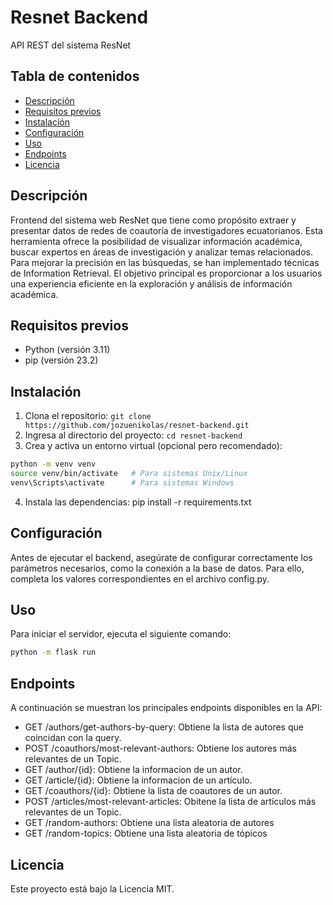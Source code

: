 # Resnet Backend

API REST del sistema ResNet

## Tabla de contenidos

- [Descripción](#descripción)
- [Requisitos previos](#requisitos-previos)
- [Instalación](#instalación)
- [Configuración](#configuración)
- [Uso](#uso)
- [Endpoints](#endpoints)
- [Licencia](#licencia)

## Descripción

Frontend del sistema web ResNet que tiene como propósito extraer y presentar datos de redes de coautoría de investigadores ecuatorianos. Esta herramienta ofrece la posibilidad de visualizar información académica, buscar expertos en áreas de investigación y analizar temas relacionados. Para mejorar la precisión en las búsquedas, se han implementado técnicas de Information Retrieval. El objetivo principal es proporcionar a los usuarios una experiencia eficiente en la exploración y análisis de información académica.

## Requisitos previos

* Python (versión 3.11)
* pip (versión 23.2)

## Instalación

1. Clona el repositorio: `git clone https://github.com/jozuenikolas/resnet-backend.git`
2. Ingresa al directorio del proyecto: `cd resnet-backend`
3. Crea y activa un entorno virtual (opcional pero recomendado): 
```bash
python -m venv venv
source venv/bin/activate   # Para sistemas Unix/Linux
venv\Scripts\activate      # Para sistemas Windows
```
4. Instala las dependencias: pip install -r requirements.txt

## Configuración

Antes de ejecutar el backend, asegúrate de configurar correctamente los parámetros necesarios, como la conexión a la base de datos. Para ello, completa los valores correspondientes en el archivo config.py.

## Uso
Para iniciar el servidor, ejecuta el siguiente comando:

```bash
python -m flask run
```

## Endpoints
A continuación se muestran los principales endpoints disponibles en la API:

* GET /authors/get-authors-by-query: Obtiene la lista de autores que coincidan con la query.
* POST /coauthors/most-relevant-authors: Obtiene los autores más relevantes de un Topic.
* GET /author/{id}: Obtiene la informacion de un autor.
* GET /article/{id}: Obtiene la informacion de un artículo.
* GET /coauthors/{id}: Obtiene la lista de coautores de un autor.
* POST /articles/most-relevant-articles: Obitene la lista de artículos más relevantes de un Topic.
* GET /random-authors: Obtiene una lista aleatoria de autores 
* GET /random-topics: Obtiene una lista aleatoria de tópicos 


## Licencia
Este proyecto está bajo la Licencia MIT.